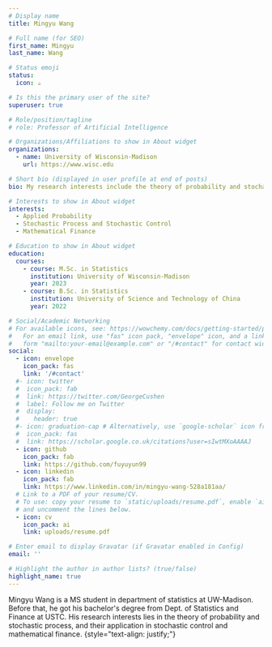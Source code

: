 ```yaml
---
# Display name
title: Mingyu Wang

# Full name (for SEO)
first_name: Mingyu
last_name: Wang

# Status emoji
status:
  icon: ☕️

# Is this the primary user of the site?
superuser: true

# Role/position/tagline
# role: Professor of Artificial Intelligence

# Organizations/Affiliations to show in About widget
organizations:
  - name: University of Wisconsin‑Madison
    url: https://www.wisc.edu

# Short bio (displayed in user profile at end of posts)
bio: My research interests include the theory of probability and stochastic process, and their application in stochastic control and mathematical finance.

# Interests to show in About widget
interests:
  - Applied Probability
  - Stochastic Process and Stochastic Control
  - Mathematical Finance

# Education to show in About widget
education:
  courses:
    - course: M.Sc. in Statistics
      institution: University of Wisconsin-Madison
      year: 2023
    - course: B.Sc. in Statistics
      institution: University of Science and Technology of China
      year: 2022

# Social/Academic Networking
# For available icons, see: https://wowchemy.com/docs/getting-started/page-builder/#icons
#   For an email link, use "fas" icon pack, "envelope" icon, and a link in the
#   form "mailto:your-email@example.com" or "/#contact" for contact widget.
social:
  - icon: envelope
    icon_pack: fas
    link: '/#contact'
  #- icon: twitter
  #  icon_pack: fab
  #  link: https://twitter.com/GeorgeCushen
  #  label: Follow me on Twitter
  #  display:
  #    header: true
  #- icon: graduation-cap # Alternatively, use `google-scholar` icon from `ai` icon pack
  #  icon_pack: fas
  #  link: https://scholar.google.co.uk/citations?user=sIwtMXoAAAAJ
  - icon: github
    icon_pack: fab
    link: https://github.com/fuyuyun99
  - icon: linkedin
    icon_pack: fab
    link: https://www.linkedin.com/in/mingyu-wang-528a181aa/
  # Link to a PDF of your resume/CV.
  # To use: copy your resume to `static/uploads/resume.pdf`, enable `ai` icons in `params.yaml`,
  # and uncomment the lines below.
  - icon: cv
    icon_pack: ai
    link: uploads/resume.pdf

# Enter email to display Gravatar (if Gravatar enabled in Config)
email: ''

# Highlight the author in author lists? (true/false)
highlight_name: true
---
```


Mingyu Wang is a MS student in department of statistics at UW-Madison. Before that, he got his bachelor's degree from Dept. of Statistics and Finance at USTC. His research interests lies in the theory of probability and stochastic process, and their application in stochastic control and mathematical finance.
{style="text-align: justify;"}
